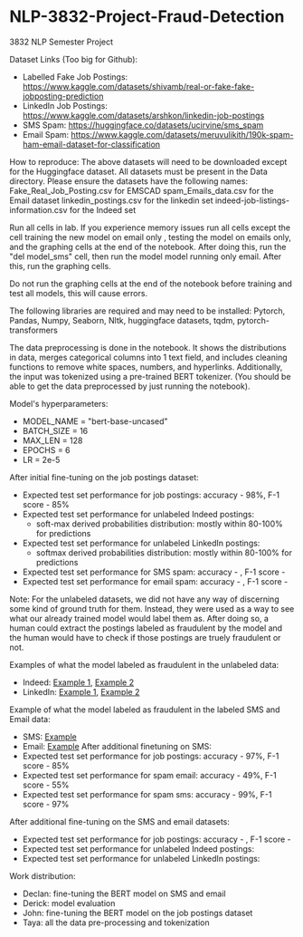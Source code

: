 # NLP-3832-Project-Fraud-Detection
3832 NLP Semester Project

Dataset Links (Too big for Github):
- Labelled Fake Job Postings: https://www.kaggle.com/datasets/shivamb/real-or-fake-fake-jobposting-prediction
- LinkedIn Job Postings: https://www.kaggle.com/datasets/arshkon/linkedin-job-postings
- SMS Spam: https://huggingface.co/datasets/ucirvine/sms_spam
- Email Spam: https://www.kaggle.com/datasets/meruvulikith/190k-spam-ham-email-dataset-for-classification

How to reproduce:
The above datasets will need to be downloaded except for the Huggingface dataset. All datasets must be present in the Data directory.
Please ensure the datasets have the following names:
Fake_Real_Job_Posting.csv for EMSCAD
spam_Emails_data.csv for the Email dataset
linkedin_postings.csv for the linkedin set
indeed-job-listings-information.csv for the Indeed set


Run all cells in lab. If you experience memory issues run all cells except the cell training the new model on email only , testing the model on emails only, and the graphing cells at the end of the notebook. After doing this, run the "del model_sms" cell, then run the model model running only email. After this, run the graphing cells.


Do not run the graphing cells at the end of the notebook before training and test all models, this will cause errors.

The following libraries are required and may need to be installed: Pytorch, Pandas, Numpy, Seaborn, Nltk, huggingface datasets, tqdm, pytorch-transformers


The data preprocessing is done in the notebook. It shows the distributions in data, merges categorical columns into 1 text field, and includes cleaning functions to remove white spaces, numbers, and hyperlinks. Additionally, the input was tokenized using a pre-trained BERT tokenizer. (You should be able to get the data preprocessed by just running the notebook).

Model's hyperparameters:
- MODEL_NAME = "bert-base-uncased"
- BATCH_SIZE = 16
- MAX_LEN    = 128
- EPOCHS     = 6
- LR         = 2e-5

After initial fine-tuning on the job postings dataset:
- Expected test set performance for job postings: accuracy - 98%, F-1 score - 85%
- Expected test set performance for unlabeled Indeed postings:
  - soft-max derived probabilities distribution: mostly within 80-100% for predictions
- Expected test set performance for unlabeled LinkedIn postings:
  - softmax derived probabilities distribution: mostly within 80-100% for predictions
 - Expected test set performance for SMS spam: accuracy - , F-1 score -
 - Expected test set performance for email spam: accuracy - , F-1 score -
  

Note: For the unlabeled datasets, we did not have any way of discerning some kind of ground truth for them. Instead, they were used as a way to see what our already trained model would label them as. After doing so, a human could extract the postings labeled as fraudulent by the model and the human would have to check if those postings are truely fraudulent or not.

Examples of what the model labeled as fraudulent in the unlabeled data:
  - Indeed: [Example 1](/images/Indeed/Screenshot%202025-05-05%20205621.png), [Example 2](/images//Indeed/Screenshot%202025-05-05%20205833.png)
  - LinkedIn: [Example 1](/images/LinkedIn/Screenshot%202025-05-05%20205037.png), [Example 2](/images/LinkedIn/Screenshot%202025-05-05%20205354.png)

Example of what the model labeled as fraudulent in the labeled SMS and Email data:
  - SMS: [Example](/images/SMS/Screenshot%202025-05-05%20210058.png)
  - Email: [Example](/images/Email/Screenshot%202025-05-05%20210304.png)
After additional finetuning on SMS:
- Expected test set performance for job postings: accuracy - 97%, F-1 score - 85%
- Expected test set performance for spam email: accuracy - 49%, F-1 score - 55%
- Expected test set performance for spam sms: accuracy - 99%, F-1 score - 97%

After additional fine-tuning on the SMS and email datasets: 
- Expected test set performance for job postings: accuracy - , F-1 score -
- Expected test set performance for unlabeled Indeed postings: 
- Expected test set performance for unlabeled LinkedIn postings: 

Work distribution:
- Declan:  fine-tuning the BERT model on SMS and email
- Derick:  model evaluation
- John: fine-tuning the BERT model on the job postings dataset
- Taya: all the data pre-processing and tokenization
